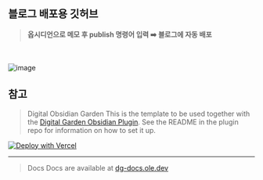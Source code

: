 ## 블로그 배포용 깃허브 

> **옵시디언으로 메모 후 publish 명령어 입력 ➡️ 블로그에 자동 배포**
<br>

![image](https://github.com/user-attachments/assets/2f31f3ab-01c3-4b6b-9d24-ffa212f0711d)






## 참고
> Digital Obsidian Garden
This is the template to be used together with the [Digital Garden Obsidian Plugin](https://github.com/oleeskild/Obsidian-Digital-Garden). 
See the README in the plugin repo for information on how to set it up.

[![Deploy with Vercel](https://vercel.com/button)](https://vercel.com/new/clone?repository-url=https://github.com/oleeskild/digitalgarden)

---
> Docs
Docs are available at [dg-docs.ole.dev](https://dg-docs.ole.dev/)

